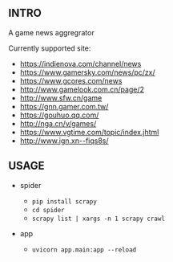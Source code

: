 ## INTRO
A game news aggregrator 

Currently supported site:
- https://indienova.com/channel/news
- https://www.gamersky.com/news/pc/zx/
- https://www.gcores.com/news
- http://www.gamelook.com.cn/page/2
- http://www.sfw.cn/game
- https://gnn.gamer.com.tw/
- https://gouhuo.qq.com/
- http://nga.cn/v/games/
- https://www.vgtime.com/topic/index.jhtml
- http://www.ign.xn--fiqs8s/ 

## USAGE
- spider
    - `pip install scrapy`
    - `cd spider`
    - `scrapy list | xargs -n 1 scrapy crawl`

- app
    - `uvicorn app.main:app --reload`
